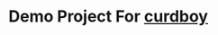 # Demo Project For [curdboy](https://codeup.aliyun.com/5feaa374c9b6991721d6af81/curdboy?spm=a2cl9.codeup_devops2020_goldlog_organization.0.0.76007103LtvQc5])
